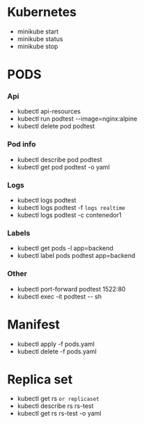 
# Kubernetes
* minikube start 
* minikube status
* minikube stop

# PODS
### Api
* kubectl api-resources
* kubectl run podtest --image=nginx:alpine
* kubectl delete pod podtest

### Pod info
* kubectl describe pod podtest
* kubectl get pod podtest -o yaml
### Logs
* kubectl logs podtest
* kubectl logs podtest -f `logs realtime`
* kubectl logs podtest -c contenedor1 
### Labels
* kubectl get pods -l app=backend 
* kubectl label pods podtest app=backend 
### Other
* kubectl port-forward podtest 1522:80
* kubectl exec -it podtest -- sh

# Manifest
* kubectl apply -f pods.yaml
* kubectl delete -f pods.yaml

# Replica set 
* kubectl get rs `or replicaset`
* kubectl describe rs rs-test
* kubectl get rs rs-test -o yaml
